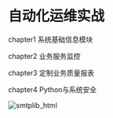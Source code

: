 # 自动化运维实战
chapter1 系统基础信息模块

chapter2 业务服务监控

chapter3 定制业务质量报表

chapter4 Python与系统安全

![smtplib_html](https://github.com/jwh5566/auto_operation/blob/master/smtplib_html.jpg)
